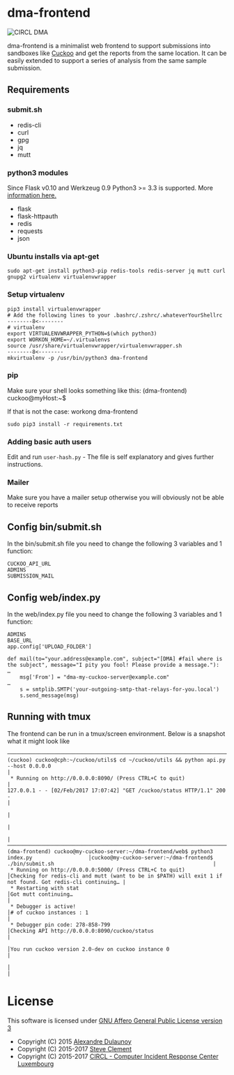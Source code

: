 # dma-frontend

![CIRCL DMA](https://www.circl.lu/assets/images/logos/start/logo-dma.png)

dma-frontend is a minimalist web frontend to support submissions into sandboxes like [Cuckoo](https://github.com/cuckoosandbox/cuckoo) and get the reports from the same location. It can be easily extended to support a series of analysis from the same sample submission.

## Requirements

### submit.sh

- redis-cli
- curl
- gpg
- jq
- mutt

### python3 modules

Since Flask v0.10 and Werkzeug 0.9 Python3 >= 3.3 is supported.
More [information here.](http://flask.pocoo.org/docs/0.12/python3/)

- flask
- flask-httpauth
- redis
- requests
- json

### Ubuntu installs via apt-get
```
sudo apt-get install python3-pip redis-tools redis-server jq mutt curl gnupg2 virtualenv virtualenvwrapper
```

### Setup virtualenv

```
pip3 install virtualenvwrapper
# Add the following lines to your .bashrc/.zshrc/.whateverYourShellrc
--------8<--------
# virtualenv
export VIRTUALENVWRAPPER_PYTHON=$(which python3)
export WORKON_HOME=~/.virtualenvs
source /usr/share/virtualenvwrapper/virtualenvwrapper.sh
--------8<--------
mkvirtualenv -p /usr/bin/python3 dma-frontend
```

### pip

Make sure your shell looks something like this: (dma-frontend) cuckoo@myHost:~$

If that is not the case: workong dma-frontend

```
sudo pip3 install -r requirements.txt
```

### Adding basic auth users

Edit and run ```user-hash.py``` - The file is self explanatory and gives further instructions.

### Mailer

Make sure you have a mailer setup otherwise you will obviously not be able to receive reports

## Config bin/submit.sh

In the bin/submit.sh file you need to change the following 3 variables and 1 function:

```
CUCKOO_API_URL
ADMINS
SUBMISSION_MAIL
```

## Config web/index.py

In the web/index.py file you need to change the following 3 variables and 1 function:

```
ADMINS
BASE_URL
app.config['UPLOAD_FOLDER']

def mail(to="your.address@example.com", subject="[DMA] #fail where is the subject", message="I pity you fool! Please provide a message."):
…
    msg['From'] = "dma-my-cuckoo-server@example.com"
…
    s = smtplib.SMTP('your-outgoing-smtp-that-relays-for-you.local')
    s.send_message(msg)
```

## Running with tmux

The frontend can be run in a tmux/screen environment. Below is a snapshot what it might look like

```
─────────────────────────────────────────────────────────────────────────────────────────────────────────────────────────────────────────────────────────────────────────────────────────────────────────
(cuckoo) cuckoo@cph:~/cuckoo/utils$ cd ~/cuckoo/utils && python api.py --host 0.0.0.0                                                                                                                   |
 * Running on http://0.0.0.0:8090/ (Press CTRL+C to quit)                                                                                                                                               |
127.0.0.1 - - [02/Feb/2017 17:07:42] "GET /cuckoo/status HTTP/1.1" 200 -                                                                                                                                |
                                                                                                                                                                                                        |
                                                                                                                                                                                                        |
                                                                                                                                                                                                        |
─────────────────────────────────────────────────────────────────────────────────────────────┬───────────────────────────────────────────────────────────────────────────────────────────────────────────
(dma-frontend) cuckoo@my-cuckoo-server:~/dma-frontend/web$ python3 index.py                  │cuckoo@my-cuckoo-server:~/dma-frontend$ ./bin/submit.sh                                                   |
 * Running on http://0.0.0.0:5000/ (Press CTRL+C to quit)                                    │Checking for redis-cli and mutt (want to be in $PATH) will exit 1 if not found. Got redis-cli continuing… |
 * Restarting with stat                                                                      │Got mutt continuing…                                                                                      |
 * Debugger is active!                                                                       │# of cuckoo instances : 1                                                                                 |
 * Debugger pin code: 278-858-799                                                            │Checking API http://0.0.0.0:8090/cuckoo/status                                                            |
                                                                                             │You run cuckoo version 2.0-dev on cuckoo instance 0                                                       |
                                                                                             │                                                                                                          |
```

# License

This software is licensed under [GNU Affero General Public License version 3](http://www.gnu.org/licenses/agpl-3.0.html)

* Copyright (C) 2015 [Alexandre Dulaunoy](https://twitter.com/adulau)
* Copyright (C) 2015-2017 [Steve Clement](https://twitter.com/SteveClement)
* Copyright (C) 2015-2017 [CIRCL - Computer Incident Response Center Luxembourg](https://circl.lu)
